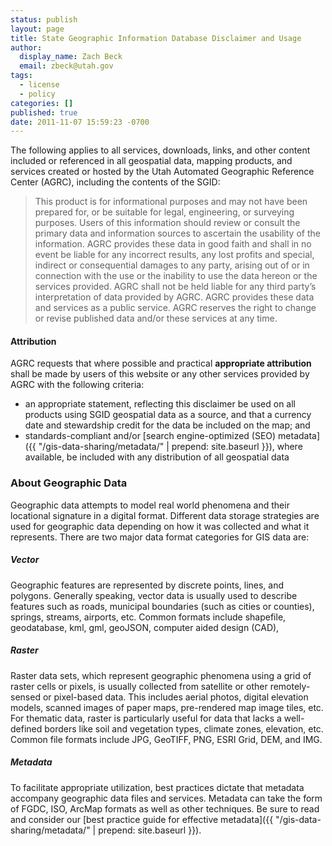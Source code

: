 ```yaml
---
status: publish
layout: page
title: State Geographic Information Database Disclaimer and Usage
author:
  display_name: Zach Beck
  email: zbeck@utah.gov
tags:
  - license
  - policy
categories: []
published: true
date: 2011-11-07 15:59:23 -0700
---
```

The following applies to all services, downloads, links, and other content included or referenced in all geospatial data, mapping products, and services created or hosted by the Utah Automated Geographic Reference Center (AGRC), including the contents of the SGID:

> This product is for informational purposes and may not have been prepared for, or be suitable for legal, engineering, or surveying purposes. Users of this information should review or consult the primary data and information sources to ascertain the usability of the information. AGRC provides these data in good faith and shall in no event be liable for any incorrect results, any lost profits and special, indirect or consequential damages to any party, arising out of or in connection with the use or the inability to use the data hereon or the services provided. AGRC shall not be held liable for any third party’s interpretation of data provided by AGRC. AGRC provides these data and services as a public service. AGRC reserves the right to change or revise published data and/or these services at any time.

#### Attribution

AGRC requests that where possible and practical **appropriate attribution** shall be made by users of this website or any other services provided by AGRC with the following criteria:

 - an appropriate statement, reflecting this disclaimer be used on all products using SGID geospatial data as a source, and that a currency date and stewardship credit for the data be included on the map; and
 - standards-compliant and/or [search engine-optimized (SEO) metadata]({{ "/gis-data-sharing/metadata/" | prepend: site.baseurl }}), where available, be included with any distribution of all geospatial data

### About Geographic Data

Geographic data attempts to model real world phenomena and their locational signature in a digital format. Different data storage strategies are used for geographic data depending on how it was collected and what it represents. There are two major data format categories for GIS data are:

##### Vector

Geographic features are represented by discrete points, lines, and polygons. Generally speaking, vector data is usually used to describe features such as roads, municipal boundaries (such as cities or counties), springs, streams, airports, etc. Common formats include shapefile, geodatabase, kml, gml, geoJSON, computer aided design (CAD),

##### Raster

Raster data sets, which represent geographic phenomena using a grid of raster cells or pixels, is usually collected from satellite or other remotely-sensed or pixel-based data. This includes aerial photos, digital elevation models, scanned images of paper maps, pre-rendered map image tiles, etc. For thematic data, raster is particularly useful for data that lacks a well-defined borders like soil and vegetation types, climate zones, elevation, etc. Common file formats include JPG, GeoTIFF, PNG, ESRI Grid, DEM, and IMG.


##### Metadata

To facilitate appropriate utilization, best practices dictate that metadata accompany geographic data files and services. Metadata can take the form of FGDC, ISO, ArcMap formats as well as other techniques. Be sure to read and consider our [best practice guide for effective metadata]({{ "/gis-data-sharing/metadata/" | prepend: site.baseurl }}).

